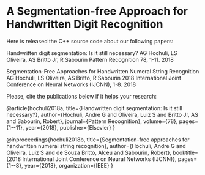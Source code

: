 # A Segmentation-free Approach for Handwritten Digit Recognition

Here is released the C++ source code about our following papers:

Handwritten digit segmentation: Is it still necessary?
AG Hochuli, LS Oliveira, AS Britto Jr, R Sabourin Pattern Recognition 78, 1-11. 2018

Segmentation-Free Approaches for Handwritten Numeral String Recognition
AG Hochuli, LS Oliveira, AS Britto, R Sabourin
2018 International Joint Conference on Neural Networks (IJCNN), 1-8. 2018

Please, cite the publications below if it helps your research:

@article{hochuli2018a,
  title={Handwritten digit segmentation: Is it still necessary?},
  author={Hochuli, Andre G and Oliveira, Luiz S and Britto Jr, AS and Sabourin, Robert},
  journal={Pattern Recognition},
  volume={78},
  pages={1--11},
  year={2018},
  publisher={Elsevier}
}

@inproceedings{hochuli2018b,
  title={Segmentation-free approaches for handwritten numeral string recognition},
  author={Hochuli, Andre G and Oliveira, Luiz S and de Souza Britto, Alceu and Sabourin, Robert},
  booktitle={2018 International Joint Conference on Neural Networks (IJCNN)},
  pages={1--8},
  year={2018},
  organization={IEEE}
}




